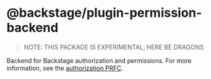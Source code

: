# @backstage/plugin-permission-backend

> NOTE: THIS PACKAGE IS EXPERIMENTAL, HERE BE DRAGONS

Backend for Backstage authorization and permissions. For more information, see
the [authorization PRFC](https://github.com/backstage/backstage/pull/7761).
